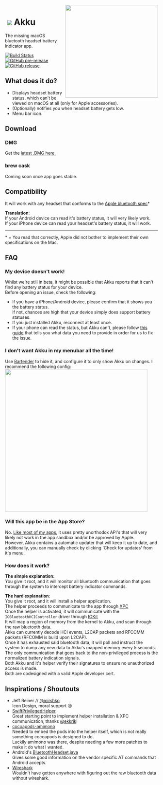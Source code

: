 <img src="https://jari.lol/8OQmLnyKru.png" width="305" align="right" />  

# ​ ![](https://jari.lol/rR76J5YsnU.png)  Akku  

The missing macOS bluetooth headset battery indicator app.

[![Build Status](https://travis-ci.org/jariz/Akku.svg?branch=master)](https://travis-ci.org/jariz/Akku)
[![GitHub pre-release](https://img.shields.io/github/release-pre/jariz/akku?label=beta)](https://github.com/jariz/Akku/releases/latest)
[![GitHub release](https://img.shields.io/github/release/jariz/akku?label=stable)](https://github.com/jariz/Akku/releases/latest)

## What does it do?
- Displays headset battery status, which can't be viewed on macOS at all (only for Apple accessories).
- (Optionally) notifies you when headset battery gets low.
- Menu bar icon.

## Download

### DMG

Get the [latest .DMG here.](https://github.com/jariz/Akku/releases/latest)

### brew cask

Coming soon once app goes stable.

## Compatibility  
It will work with any headset that conforms to the [Apple bluetooth spec](https://developer.apple.com/hardwaredrivers/BluetoothDesignGuidelines.pdf)\*

**Translation**:  
If your Android device can read it's battery status, it will very likely work.  
If your iPhone device can read your headset's battery status, it will work.  

----
\* = You read that correctly, Apple did not bother to implement their own specifications on the Mac.

## FAQ

### My device doesn't work!  

Whilst we're still in beta, it might be possible that Akku reports that it can't find any battery status for your device.  
Before opening an issue, check the following:

- If you have a iPhone/Android device, please confirm that it shows you the battery status.  
If not, chances are high that your device simply does support battery statuses.  
- If you just installed Akku, reconnect at least once.  
- If your phone can read the status, but Akku can't, please follow [this guide](https://github.com/jariz/Akku/blob/master/CONTRIBUTING.md#my-device-does-not-work) that tells you what data you need to provide in order for us to fix the issue.

### I don't want Akku in my menubar all the time!
Use [Bartender](https://www.macbartender.com/) to hide it, and configure it to only show Akku on changes.
I recommend the following config:
<img src="https://jari.lol/u0fBwJJpHf.png" width="469" />

### Will this app be in the App Store?

No. [Like most of my apps](https://noti.center), it uses pretty unorthodox API's that will very likely not work in the app sandbox and/or be approved by Apple.  
However, Akku contains a automatic updater that will keep it up to date, and additionally, you can manually check by clicking 'Check for updates' from it's menu.

### How does it work?

**The simple explanation:**   
You give it root, and it will monitor all bluetooth communication that goes through the system to intercept battery indicator commands.  

**The hard explanation**:  
You give it root, and it will install a helper application.  
The helper proceeds to communicate to the app through [XPC](https://developer.apple.com/library/archive/documentation/MacOSX/Conceptual/BPSystemStartup/Chapters/CreatingXPCServices.html)  
Once the helper is activated, it will communicate with the `IOBluetoothHCIController` driver through [IOKit](https://developer.apple.com/documentation/iokit)  
It will map a region of memory from the kernel to Akku, and scan through the raw bluetooth data.  
Akku can currently decode HCI events, L2CAP packets and RFCOMM packets (RFCOMM is build upon L2CAP).  
Once it has exhausted said bluetooth data, it will poll and instruct the system to dump any new data to Akku's mapped memory every 5 seconds.  
The only communication that goes back to the non-privileged process is the normalized battery indication signals.  
Both Akku and it's helper verify their signatures to ensure no unauthorized access is made.  
Both are codesigned with a valid Apple developer cert.

## Inspirations / Shoutouts

- Jeff Reiner // [@mirshko](https://twitter.com/mirshko)  
Icon Design, moral support 😍    
- [SwiftPrivilegedHelper](https://github.com/erikberglund/SwiftPrivilegedHelper/)  
Great starting point to implement helper installation & XPC communication, thanks [@ekkrik](https://twitter.com/ekkrik)!  
- [cocoapods-amimono](https://github.com/UnsafePointer/cocoapods-amimono)  
Needed to embed the pods into the helper itself, which is not really something cocoapods is designed to do.  
Luckily amimono was there, despite needing a few more patches to make it do what I wanted.  
- Android's [BluetoothHeadset.java](http://androidxref.com/9.0.0_r3/xref/frameworks/base/core/java/android/bluetooth/BluetoothHeadset.java)  
Gives some good information on the vendor specific AT commands that Android accepts.  
- [Wireshark](https://www.wireshark.org/)    
Wouldn't have gotten anywhere with figuring out the raw bluetooth data without wireshark.  

